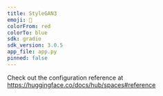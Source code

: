 ```yaml
---
title: StyleGAN3
emoji: 🐨
colorFrom: red
colorTo: blue
sdk: gradio
sdk_version: 3.0.5
app_file: app.py
pinned: false
---
```


Check out the configuration reference at https://huggingface.co/docs/hub/spaces#reference
